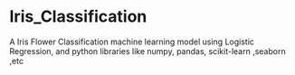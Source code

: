 # Iris_Classification
A Iris Flower Classification  machine learning model using Logistic Regression, and python libraries like numpy, pandas, scikit-learn ,seaborn ,etc


